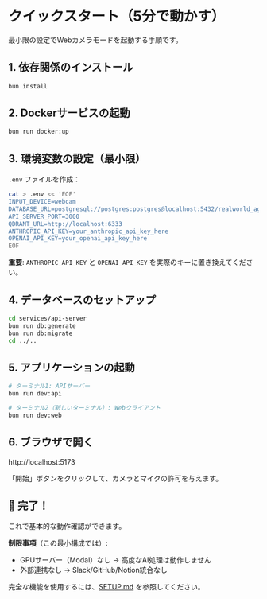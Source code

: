 # クイックスタート（5分で動かす）

最小限の設定でWebカメラモードを起動する手順です。

## 1. 依存関係のインストール

```bash
bun install
```

## 2. Dockerサービスの起動

```bash
bun run docker:up
```

## 3. 環境変数の設定（最小限）

`.env` ファイルを作成：

```bash
cat > .env << 'EOF'
INPUT_DEVICE=webcam
DATABASE_URL=postgresql://postgres:postgres@localhost:5432/realworld_agent
API_SERVER_PORT=3000
QDRANT_URL=http://localhost:6333
ANTHROPIC_API_KEY=your_anthropic_api_key_here
OPENAI_API_KEY=your_openai_api_key_here
EOF
```

**重要**: `ANTHROPIC_API_KEY` と `OPENAI_API_KEY` を実際のキーに置き換えてください。

## 4. データベースのセットアップ

```bash
cd services/api-server
bun run db:generate
bun run db:migrate
cd ../..
```

## 5. アプリケーションの起動

```bash
# ターミナル1: APIサーバー
bun run dev:api

# ターミナル2（新しいターミナル）: Webクライアント
bun run dev:web
```

## 6. ブラウザで開く

http://localhost:5173

「開始」ボタンをクリックして、カメラとマイクの許可を与えます。

## 🎉 完了！

これで基本的な動作確認ができます。

**制限事項**（この最小構成では）:
- GPUサーバー（Modal）なし → 高度なAI処理は動作しません
- 外部連携なし → Slack/GitHub/Notion統合なし

完全な機能を使用するには、[SETUP.md](./SETUP.md) を参照してください。

